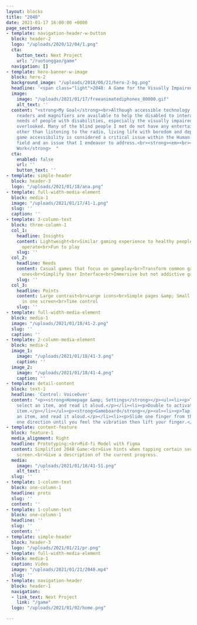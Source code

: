 ```yaml
---
layout: blocks
title: "2048"
date: 2021-01-17 16:00:00 +0000
page_sections:
- template: navigation-header-w-button
  block: header-2
  logo: "/uploads/2020/12/04/1.png"
  cta:
    button_text: Next Project
    url: "/ruotonggao/game"
  navigation: []
- template: hero-banner-w-image
  block: hero-2
  background_image: "/uploads/2018/06/21/hero-2-bg.png"
  headline: '<span class="light">2048: A Game for the Visually Impaired</span>  '
  image:
    image: "/uploads/2021/01/17/freeanimatediphonex_00000.gif"
    alt_text: ''
  content: "<strong>My Goal</strong><br>Although accessible technology such as screen
    readers and magnifiers are available to help the disabled to interact, the entertainment
    needs of people with disabilities, especially the visually impaired, are often
    overlooked. Many of the blind people I met do not have any entertainment activities
    other than listening to the radio, living life with boredom and depression. Therefore,
    game accessibility is considered a critical issue within the Human-computer interaction
    field and an issue that I endeavor to address.<br><strong><em><br></em>Individual
    Work</strong>  "
  cta:
    enabled: false
    url: ''
    button_text: ''
- template: simple-header
  block: header-3
  logo: "/uploads/2021/01/18/ana.png"
- template: full-width-media-element
  block: media-1
  image: "/uploads/2021/01/17/41-1.png"
  slug: ''
  caption: ''
- template: 3-column-text
  block: three-column-1
  col_1:
    headline: Insights
    content: Lightweight<br>Similar gaming experience to healthy people<br>Easy to
      operate<br>Fun to play
    slug: ''
  col_2:
    headline: Needs
    content: Casual games that focus on gameplay<br>Transform common games into accessible
      ones<br>Simplify User Interface<br>Immersive but not addictive gaming experience
    slug: ''
  col_3:
    headline: Points
    content: Large contrast<br>Large icons<br>Simple pages &amp; Small operability<br>Constricted
      in one screen<br>Time control
    slug: ''
- template: full-width-media-element
  block: media-1
  image: "/uploads/2021/01/18/41-2.png"
  slug: ''
  caption: ''
- template: 2-column-media-element
  block: media-2
  image_1:
    image: "/uploads/2021/01/18/41-3.png"
    caption: ''
  image_2:
    image: "/uploads/2021/01/18/41-4.png"
    caption: ''
- template: detail-content
  block: text-1
  headline: 'Control: VoiceOver'
  content: "<p><strong>Homepage &amp; Settings</strong></p><ul><li><p>Tap once to
    select an item, and read it aloud.</p></li><li><p>Double to activate the selected
    item.</p></li></ul><p><strong>Gameboard</strong></p><ul><li><p>Tap once to select
    an item, and read it aloud.</p></li><li><p>Slide one finger from the screen to
    one direction until you feel the vibration then lift your finger.</p></li></ul>"
- template: content-feature
  block: feature-1
  media_alignment: Right
  headline: Prototyping:<br>Mid-fi Model with Figma
  content: Simplified 2048 Game:<br>Give hints when tapping certain sections on the
    screen.<br>Give a description of the current progress.
  media:
    image: "/uploads/2021/01/18/41-51.png"
    alt_text: ''
  slug: ''
- template: 1-column-text
  block: one-column-1
  headline: proto
  slug: ''
  content: ''
- template: 1-column-text
  block: one-column-1
  headline: ''
  slug: ''
  content: ''
- template: simple-header
  block: header-3
  logo: "/uploads/2021/01/21/pr.png"
- template: full-width-media-element
  block: media-1
  caption: Video
  image: "/uploads/2021/01/21/2048.mp4"
  slug: ''
- template: navigation-header
  block: header-1
  navigation:
  - link_text: Next Project
    link: "/game"
  logo: "/uploads/2021/01/02/home.png"

---
```

